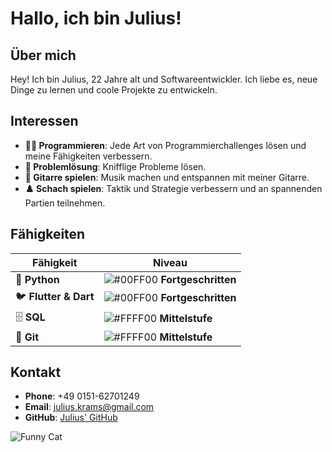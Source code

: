 # Hallo, ich bin Julius!

## Über mich

Hey! Ich bin Julius, 22 Jahre alt und Softwareentwickler. Ich liebe es, neue Dinge zu lernen und coole Projekte zu entwickeln.

## Interessen


- **👨‍💻 Programmieren**: Jede Art von Programmierchallenges lösen und meine Fähigkeiten verbessern.
- **🧩 Problemlösung**: Knifflige Probleme lösen.
- **🎸 Gitarre spielen**: Musik machen und entspannen mit meiner Gitarre.
- **♟️ Schach spielen**: Taktik und Strategie verbessern und an spannenden Partien teilnehmen.


## Fähigkeiten

| Fähigkeit             | Niveau           |
|-----------------------|------------------|
| 🐍 **Python**          | ![#00FF00](https://via.placeholder.com/15/00FF00/000000?text=+) **Fortgeschritten** |
| 🐦 **Flutter & Dart**  | ![#00FF00](https://via.placeholder.com/15/00FF00/000000?text=+) **Fortgeschritten** |
| 🗄️ **SQL**             | ![#FFFF00](https://via.placeholder.com/15/FFFF00/000000?text=+) **Mittelstufe**      |
| 🌳 **Git**             | ![#FFFF00](https://via.placeholder.com/15/FFFF00/000000?text=+) **Mittelstufe**      |


## Kontakt

- **Phone**: +49 0151-62701249
- **Email**: julius.krams@gmail.com
- **GitHub**: [Julius' GitHub](https://github.com/jukrams)

![Funny Cat](https://cdn.pfps.gg/banners/1938-cat.gif)
